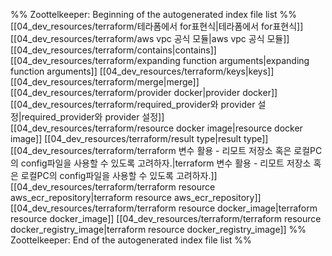 %% Zoottelkeeper: Beginning of the autogenerated index file list  %%
 [[04_dev_resources/terraform/테라폼에서 for표현식|테라폼에서 for표현식]]
 [[04_dev_resources/terraform/aws vpc 공식 모듈|aws vpc 공식 모듈]]
 [[04_dev_resources/terraform/contains|contains]]
 [[04_dev_resources/terraform/expanding function arguments|expanding function arguments]]
 [[04_dev_resources/terraform/keys|keys]]
 [[04_dev_resources/terraform/merge|merge]]
 [[04_dev_resources/terraform/provider docker|provider docker]]
 [[04_dev_resources/terraform/required_provider와 provider 설정|required_provider와 provider 설정]]
 [[04_dev_resources/terraform/resource docker image|resource docker image]]
 [[04_dev_resources/terraform/result type|result type]]
 [[04_dev_resources/terraform/terraform 변수 활용 - 리모트 저장소 혹은 로컬PC의 config파일을 사용할 수 있도록 고려하자.|terraform 변수 활용 - 리모트 저장소 혹은 로컬PC의 config파일을 사용할 수 있도록 고려하자.]]
 [[04_dev_resources/terraform/terraform resource aws_ecr_repository|terraform resource aws_ecr_repository]]
 [[04_dev_resources/terraform/terraform resource docker_image|terraform resource docker_image]]
 [[04_dev_resources/terraform/terraform resource docker_registry_image|terraform resource docker_registry_image]]
%% Zoottelkeeper: End of the autogenerated index file list  %%
